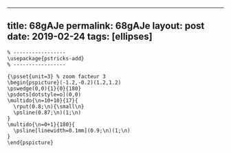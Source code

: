 ---
 title: 68gAJe
 permalink: 68gAJe
 layout: post
 date: 2019-02-24
 tags: [ellipses]
 ---

```latex% Dans le préambule
% -----------------
\usepackage{pstricks-add}
% -----------------

{\psset{unit=3} % zoom facteur 3
\begin{pspicture}(-1.2,-0.2)(1.2,1.2)
\pswedge(0,0){1}{0}{180}
\psdots[dotstyle=o](0,0)
\multido{\n=10+10}{17}{
  \rput(0.8;\n){\small\n}
  \psline(0.87;\n)(1;\n)
}
\multido{\n=0+1}{180}{
  \psline[linewidth=0.1mm](0.9;\n)(1;\n)
}
\end{pspicture}
```